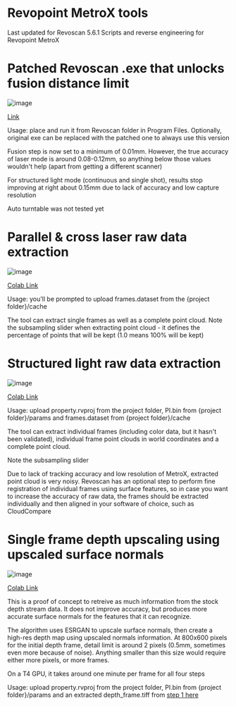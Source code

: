 # Revopoint MetroX tools
Last updated for Revoscan 5.6.1
Scripts and reverse engineering for Revopoint MetroX

# Patched Revoscan .exe that unlocks fusion distance limit
![image](https://github.com/user-attachments/assets/8dc76e15-0fca-46d0-be84-cc8182fe99a2)

[Link](https://github.com/ifilipis/metrox/raw/refs/heads/main/RevoScan5MetroX_patched.exe)

Usage: place and run it from Revoscan folder in Program Files. Optionally, original exe can be replaced with the patched one to always use this version

Fusion step is now set to a minimum of 0.01mm. However, the true accuracy of laser mode is around 0.08-0.12mm, so anything below those values wouldn't help (apart from getting a different scanner)

For structured light mode (continuous and single shot), results stop improving at right about 0.15mm due to lack of accuracy and low capture resolution

Auto turntable was not tested yet

 

# Parallel & cross laser raw data extraction
![image](https://github.com/user-attachments/assets/014a9fd2-81f9-45fe-ad1a-4ba409fd3cd7)

[Colab Link](https://colab.research.google.com/drive/1YHmjcKTnzMG80ej8_0_MHOYLJblzS1Fs)

Usage: you'll be prompted to upload frames.dataset from the {project folder}/cache

The tool can extract single frames as well as a complete point cloud. Note the subsampling slider when extracting point cloud - it defines the percentage of points that will be kept (1.0 means 100% will be kept)

 

# Structured light raw data extraction
![image](https://github.com/user-attachments/assets/50eb3280-52ee-49ab-bc6c-b9b154084e70)

[Colab Link](https://colab.research.google.com/drive/1DwiqnBmaMUU5qXByF6CON_3EOUxDNilw)

Usage: upload property.rvproj from the project folder, Pl.bin from {project folder}/params and frames.dataset from {project folder}/cache

The tool can extract individual frames (including color data, but it hasn't been validated), individual frame point clouds in world coordinates and a complete point cloud.

Note the subsampling slider

Due to lack of tracking accuracy and low resolution of MetroX, extracted point cloud is very noisy. Revoscan has an optional step to perform fine registration of individual frames using surface features, so in case you want to increase the accuracy of raw data, the frames should be extracted individually and then aligned in your software of choice, such as CloudCompare

 

# Single frame depth upscaling using upscaled surface normals
![image](https://github.com/user-attachments/assets/7480edd9-7d87-4135-b31f-34d2954c4a27)

[Colab Link](https://colab.research.google.com/drive/1QHjJilEoRjJZEYjfA3Bb9Deql10p3j_2)

This is a proof of concept to retreive as much information from the stock depth stream data. It does not improve accuracy, but produces more accurate surface normals for the features that it can recognize.

The algorithm uses ESRGAN to upscale surface normals, then create a high-res depth map using upscaled normals information. At 800x600 pixels for the initial depth frame, detail limit is around 2 pixels (0.5mm, sometimes even more because of noise). Anything smaller than this size would require either more pixels, or more frames.

On a T4 GPU, it takes around one minute per frame for all four steps

Usage: upload property.rvproj from the project folder, Pl.bin from {project folder}/params and an extracted depth_frame.tiff from [step 1 here](https://colab.research.google.com/drive/1DwiqnBmaMUU5qXByF6CON_3EOUxDNilw)
